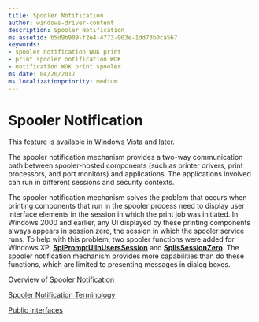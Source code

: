 ```yaml
---
title: Spooler Notification
author: windows-driver-content
description: Spooler Notification
ms.assetid: b5d9b909-f2e4-4773-903e-1dd73b0ca567
keywords:
- spooler notification WDK print
- print spooler notification WDK
- notification WDK print spooler
ms.date: 04/20/2017
ms.localizationpriority: medium
---
```


# Spooler Notification





This feature is available in Windows Vista and later.

The spooler notification mechanism provides a two-way communication path between spooler-hosted components (such as printer drivers, print processors, and port monitors) and applications. The applications involved can run in different sessions and security contexts.

The spooler notification mechanism solves the problem that occurs when printing components that run in the spooler process need to display user interface elements in the session in which the print job was initiated. In Windows 2000 and earlier, any UI displayed by these printing components always appears in session zero, the session in which the spooler service runs. To help with this problem, two spooler functions were added for Windows XP, [**SplPromptUIInUsersSession**](https://msdn.microsoft.com/library/windows/hardware/ff562679) and [**SplIsSessionZero**](https://msdn.microsoft.com/library/windows/hardware/ff562677). The spooler notification mechanism provides more capabilities than do these functions, which are limited to presenting messages in dialog boxes.

[Overview of Spooler Notification](overview-of-spooler-notification.md)

[Spooler Notification Terminology](spooler-notification-terminology.md)

[Public Interfaces](public-interfaces.md)

 

 




